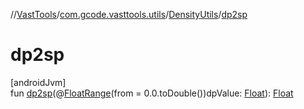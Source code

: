 //[VastTools](../../../index.md)/[com.gcode.vasttools.utils](../index.md)/[DensityUtils](index.md)/[dp2sp](dp2sp.md)

# dp2sp

[androidJvm]\
fun [dp2sp](dp2sp.md)(@[FloatRange](https://developer.android.com/reference/kotlin/androidx/annotation/FloatRange.html)(from = 0.0.toDouble())dpValue: [Float](https://kotlinlang.org/api/latest/jvm/stdlib/kotlin/-float/index.html)): [Float](https://kotlinlang.org/api/latest/jvm/stdlib/kotlin/-float/index.html)
